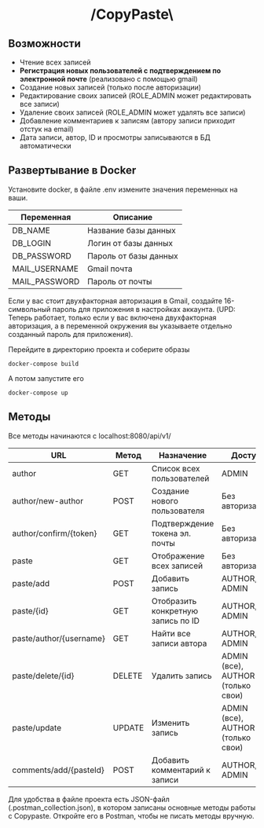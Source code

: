 <h1 align="center"> /CopyPaste\ </h1>

## Возможности
- Чтение всех записей
- **Регистрация новых пользователей с подтверждением по электронной почте** (реализовано с помощью gmail)
- Создание новых записей (только после авторизации)
- Редактирование своих записей (ROLE_ADMIN может редактировать все записи)
- Удаление своих записей (ROLE_ADMIN может удалять все записи)
- Добавление комментариев к записям (автору записи приходит отстук на email)
- Дата записи, автор, ID и просмотры записываются в БД автоматически
  
## Развертывание в Docker
Установите docker, в файле .env измените значения переменных на ваши.

| Переменная | Описание |
| --- | --- |
| DB_NAME | Название базы данных |
| DB_LOGIN | Логин от базы данных |
| DB_PASSWORD | Пароль от базы данных |
| MAIL_USERNAME | Gmail почта |
| MAIL_PASSWORD | Пароль от почты |

Если у вас стоит двухфакторная авторизация в Gmail, создайте 16-символьный пароль для приложения в настройках аккаунта.
(UPD: Теперь работает, только если у вас включена двухфакторная авторизация, а в переменной окружения вы указываете
отдельно созданный пароль для приложения).

Перейдите в директорию проекта и соберите образы 
```
docker-compose build
```
А потом запустите его
```
docker-compose up
```

## Методы
Все методы начинаются с localhost:8080/api/v1/

| URL                     | Метод | Назначение | Доступ |
|-------------------------| --- | --- | --- |
| author                  | GET | Список всех пользователей | ADMIN |
| author/new-author       | POST | Создание нового пользователя | Без авторизации |
| author/confirm/{token}  | GET | Подтверждение токена эл. почты | Без авторизации |
| paste                   | GET | Отображение всех записей | Без авторизации |
| paste/add               | POST | Добавить запись | AUTHOR, ADMIN |
| paste/{id}              | GET | Отобразить конкретную запись по ID | AUTHOR, ADMIN |
| paste/author/{username} | GET | Найти все записи автора | AUTHOR, ADMIN |
| paste/delete/{id}       | DELETE | Удалить запись | ADMIN (все), AUTHOR (только свои) |
| paste/update            | UPDATE | Изменить запись | ADMIN (все), AUTHOR (только свои) |
| comments/add/{pasteId}  | POST | Добавить комментарий к записи | AUTHOR, ADMIN |

Для удобства в файле проекта есть JSON-файл (.postman_collection.json), в котором записаны основные методы работы с Copypaste. 
Откройте его в Postman, чтобы не писать методы вручную.
